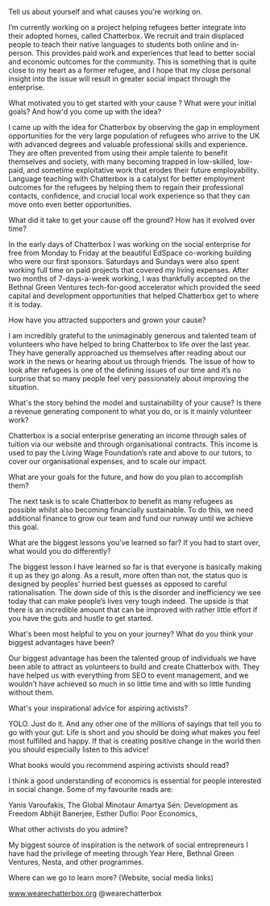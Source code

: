 Tell us about yourself and what causes you're working on.

I’m currently working on a project helping refugees better integrate into their adopted homes, called Chatterbox. We recruit and train displaced people to teach their native languages to students both online and in-person. This provides paid work and experiences that lead to better social and economic outcomes for the community. This is something that is quite close to my heart as a former refugee, and I hope that my close personal insight into the issue will result in greater social impact through the enterprise.

What motivated you to get started with your cause ? What were your initial goals? And how'd you come up with the idea?

I came up with the idea for Chatterbox by observing the gap in employment opportunities for the very large population of refugees who arrive to the UK with advanced degrees and valuable professional skills and experience. They are often prevented from using their ample talente to benefit themselves and society, with many becoming trapped in low-skilled, low-paid, and sometime exploitative work that erodes their future employability. Language teaching with Chatterbox is a catalyst for better employment outcomes for the refugees by helping them to regain their professional contacts, confidence, and crucial local work experience so that they can move onto even better opportunities. 

What did it take to get your cause off the ground? How has it evolved over time?


In the early days of Chatterbox I was working on the social enterprise for free from Monday to Friday at the beautiful EdSpace co-working building who were our first sponsors. Saturdays and Sundays were also spent working full time on paid projects that covered my living expenses. After two months of 7-days-a-week working, I was thankfully accepted on the Bethnal Green Ventures tech-for-good accelerator which provided the seed capital and development opportunities that helped Chatterbox get to where it is today. 

How have you attracted supporters and grown your cause?


I am incredibly grateful to the unimaginably generous and talented team of volunteers who have helped to bring Chatterbox to life over the last year. They have generally approached us themselves after reading about our work in the news or hearing about us through friends. The issue of how to look after refugees is one of the defining issues of our time and it’s no surprise that so many people feel very passionately about improving the situation.


What's the story behind the model and sustainability of your cause? Is there a revenue generating component to what you do, or is it mainly volunteer work?

Chatterbox is a social enterprise generating an income through sales of tuition via our website and through organisational contracts. This income is used to pay the Living Wage Foundation’s rate and above to our tutors, to cover our organisational expenses, and to scale our impact.

What are your goals for the future, and how do you plan to accomplish them?

The next task is to scale Chatterbox to benefit as many refugees as possible whilst also becoming financially sustainable. To do this, we need additional finance to grow our team and fund our runway until we achieve this goal.

What are the biggest lessons you've learned so far? If you had to start over, what would you do differently?

The biggest lesson I have learned so far is that everyone is basically making it up as they go along. As a result, more often than not, the status quo is designed by peoples' hurried best guesses as opposed to careful rationalisation. The down side of this is the disorder and inefficiency we see today that can make people’s lives very tough indeed. The upside is that there is an incredible amount that can be improved with rather little effort if you have the guts and hustle to get started. 

What's been most helpful to you on your journey? What do you think your biggest advantages have been?

Our biggest advantage has been the talented group of individuals we have been able to attract as volunteers to build and create Chatterbox with. They have helped us with everything from SEO to event management, and we wouldn’t have achieved so much in so little time and with so little funding without them.

What's your inspirational advice for aspiring activists?

YOLO. Just do it. And any other one of the millions of sayings that tell you to go with your gut. Life is short and you should be doing what makes you feel most fulfilled and happy. If that is creating positive change in the world then you should especially listen to this advice!

What books would you recommend aspiring activists should read?

I think a good understanding of economics is essential for people interested in social change. Some of my favourite reads are:

Yanis Varoufakis, The Global Minotaur
Amartya Sen: Development as Freedom
Abhijit Banerjee, ‎Esther Duflo: Poor Economics, 

What other activists do you admire?

My biggest source of inspiration is the network of social entrepreneurs I have had the privilege of meeting through Year Here, Bethnal Green Ventures, Nesta, and other programmes.

Where can we go to learn more? (Website, social media links)

www.wearechatterbox.org
@wearechatterbox

